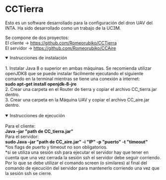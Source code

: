 # CCTierra
Esto es un software desarrollado para la configuración del dron UAV del INTA. Ha sido desarrollado como un trabajo de la UC3M.

Se compone de dos proyectos:<br>
El cliente  -> https://github.com/Romeorubiko/CCTierra<br>
El servidor -> https://github.com/Romeorubiko/CCAire
<details open>
  <summary>Instrucciones de instalación</summary>
  <br>
1.	Instalar Java 8 o superior en ambas máquinas. Se recomienda utilizar openJDK8 que se puede instalar fácilmente ejecutando el siguiente comando en la terminal mientras se tiene una conexión a internet:<br>
  <b>sudo apt-get install openjdk-8-jre</b><br>
2.	Crear una carpeta en el Router de tierra y copiar el archivo CC_tierra.jar dentro.<br>
3.	Crear una carpeta en la Máquina UAV y copiar el archivo CC_aire.jar dentro.<br>
<br>
</details>
<details open>
<summary>Instrucciones de ejecución</summary>
<br>
Para el cliente:<br>
<b>Java –jar "path de CC_tierra.jar"</b><br>
	Para el servidor:<br>
<b>sudo Java –jar "path de CC_aire.jar" -i "IP" -p "puerto" -t "timeout"</b><br>
	*los flags de puerto y timeout no son obligatorios.<br>
	*si se utiliza una sesión ssh para ejecutar el servidor hay que tener en cuenta que una vez cerrada la sesión ssh el servidor debe seguir corriendo. Por lo que se debe utilizar el comando screen (o similares) al final del comando de ejecución del servidor para mantenerlo corriendo una vez que la sesión ssh se cierre.<br>
</details>
